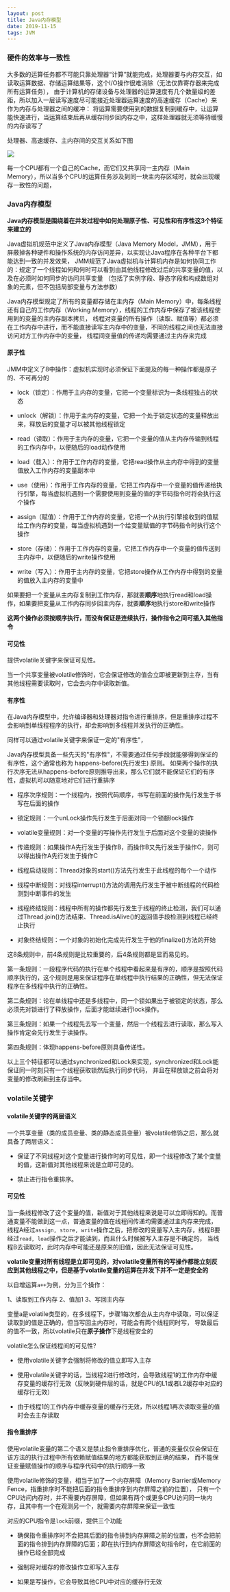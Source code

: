 ```yaml
---
layout: post
title: Java内存模型
date: 2019-11-15
tags: JVM
---
```


### **硬件的效率与一致性**

大多数的运算任务都不可能只靠处理器“计算”就能完成，处理器要与内存交互，如读取运算数据、存储运算结果等，这个I/O操作很难消除（无法仅靠寄存器来完成所有运算任务），
由于计算机的存储设备与处理器的运算速度有几个数量级的差距，所以加入一层读写速度尽可能接近处理器运算速度的高速缓存（Cache）来作为内存与处理器之间的缓冲：
将运算需要使用到的数据复制到缓存中，让运算能快速进行，当运算结束后再从缓存同步回内存之中，这样处理器就无须等待缓慢的内存读写了

处理器、高速缓存、主内存间的交互关系如下图

![](/images/posts/JMM/a1.png)

每一个CPU都有一个自己的Cache，而它们又共享同一主内存（Main Memory），所以当多个CPU的运算任务涉及到同一块主内存区域时，就会出现缓存一致性的问题，

### **Java内存模型**

**Java内存模型是围绕着在并发过程中如何处理原子性、可见性和有序性这3个特征来建立的**

Java虚拟机规范中定义了Java内存模型（Java Memory Model，JMM），用于屏蔽掉各种硬件和操作系统的内存访问差异，以实现让Java程序在各种平台下都能达到一致的并发效果，
JMM规范了Java虚拟机与计算机内存是如何协同工作的：规定了一个线程如何和何时可以看到由其他线程修改过后的共享变量的值，以及在必须时如何同步的访问共享变量
（包括了实例字段、静态字段和构成数组对象的元素，但不包括局部变量与方法参数）

Java内存模型规定了所有的变量都存储在主内存（Main Memory）中，每条线程还有自己的工作内存（Working Memory），线程的工作内存中保存了被该线程使用到的变量的主内存副本拷贝，
线程对变量的所有操作（读取、赋值等）都必须在工作内存中进行，而不能直接读写主内存中的变量，不同的线程之间也无法直接访问对方工作内存中的变量，
线程间变量值的传递均需要通过主内存来完成

#### **原子性**

JMM中定义了8中操作：虚拟机实现时必须保证下面提及的每一种操作都是原子的、不可再分的

+ lock（锁定）：作用于主内存的变量，它把一个变量标识为一条线程独占的状态

+ unlock（解锁）：作用于主内存的变量，它把一个处于锁定状态的变量释放出来，释放后的变量才可以被其他线程锁定

+ read（读取）：作用于主内存的变量，它把一个变量的值从主内存传输到线程的工作内存中，以便随后的load动作使用

+ load（载入）：作用于工作内存的变量，它把read操作从主内存中得到的变量值放入工作内存的变量副本中

+ use（使用）：作用于工作内存的变量，它把工作内存中一个变量的值传递给执行引擎，每当虚拟机遇到一个需要使用到变量的值的字节码指令时将会执行这个操作

+ assign（赋值）：作用于工作内存的变量，它把一个从执行引擎接收到的值赋给工作内存的变量，每当虚拟机遇到一个给变量赋值的字节码指令时执行这个操作

+ store（存储）：作用于工作内存的变量，它把工作内存中一个变量的值传送到主内存中，以便随后的write操作使用

+ write（写入）：作用于主内存的变量，它把store操作从工作内存中得到的变量的值放入主内存的变量中

如果要把一个变量从主内存复制到工作内存，那就要**顺序**地执行read和load操作，如果要把变量从工作内存同步回主内存，就要**顺序**地执行store和write操作  

**这两个操作必须按顺序执行，而没有保证是连续执行，操作指令之间可插入其他指令**

#### **可见性**

提供volatile关键字来保证可见性。

当一个共享变量被volatile修饰时，它会保证修改的值会立即被更新到主存，当有其他线程需要读取时，它会去内存中读取新值。

#### **有序性**

在Java内存模型中，允许编译器和处理器对指令进行重排序，但是重排序过程不会影响到单线程程序的执行，却会影响到多线程并发执行的正确性。

同样可以通过volatile关键字来保证一定的"有序性"，

Java内存模型具备一些先天的"有序性"，不需要通过任何手段就能够得到保证的有序性，这个通常也称为 happens-before(先行发生) 原则。
如果两个操作的执行次序无法从happens-before原则推导出来，那么它们就不能保证它们的有序性，虚拟机可以随意地对它们进行重排序

+ 程序次序规则：一个线程内，按照代码顺序，书写在前面的操作先行发生于书写在后面的操作

+ 锁定规则：一个unLock操作先行发生于后面对同一个锁额lock操作

+ volatile变量规则：对一个变量的写操作先行发生于后面对这个变量的读操作

+ 传递规则：如果操作A先行发生于操作B，而操作B又先行发生于操作C，则可以得出操作A先行发生于操作C

+ 线程启动规则：Thread对象的start()方法先行发生于此线程的每个一个动作

+ 线程中断规则：对线程interrupt()方法的调用先行发生于被中断线程的代码检测到中断事件的发生

+ 线程终结规则：线程中所有的操作都先行发生于线程的终止检测，我们可以通过Thread.join()方法结束、Thread.isAlive()的返回值手段检测到线程已经终止执行

+ 对象终结规则：一个对象的初始化完成先行发生于他的finalize()方法的开始

这8条规则中，前4条规则是比较重要的，后4条规则都是显而易见的。

第一条规则：一段程序代码的执行在单个线程中看起来是有序的，顺序是按照代码顺序执行的，这个规则是用来保证程序在单线程中执行结果的正确性，但无法保证程序在多线程中执行的正确性。

第二条规则：论在单线程中还是多线程中，同一个锁如果出于被锁定的状态，那么必须先对锁进行了释放操作，后面才能继续进行lock操作。

第三条规则：如果一个线程先去写一个变量，然后一个线程去进行读取，那么写入操作肯定会先行发生于读操作。

第四条规则：体现happens-before原则具备传递性。

以上三个特征都可以通过synchronized和Lock来实现，synchronized和Lock能保证同一时刻只有一个线程获取锁然后执行同步代码，
并且在释放锁之前会将对变量的修改刷新到主存当中。

### **volatile关键字**

#### **volatile关键字的两层语义**

一个共享变量（类的成员变量、类的静态成员变量）被volatile修饰之后，那么就具备了两层语义：

+ 保证了不同线程对这个变量进行操作时的可见性，即一个线程修改了某个变量的值，这新值对其他线程来说是立即可见的。

+ 禁止进行指令重排序。

#### **可见性**

当一条线程修改了这个变量的值，新值对于其他线程来说是可以立即得知的。而普通变量不能做到这一点，普通变量的值在线程间传递均需要通过主内存来完成，
线程A经过```assign, store, write```操作之后，把修改的变量写入主内存，线程B要经过```read, load```操作之后才能读到，而且什么时候被写入主存是不确定的，
当线程B去读取时，此时内存中可能还是原来的旧值，因此无法保证可见性。

**volatile变量对所有线程是立即可见的，对volatile变量所有的写操作都能立刻反应到其他线程之中，但是基于volatile变量的运算在并发下并不一定是安全的**

以自增运算```a++```为例，分为三个操作：

1、读取到工作内存
2、值加1
3、写回主内存

变量a是volatile类型的，在多线程下，步骤1每次都会从主内存中读取，可以保证读取到的值是正确的，但当写回主内存时，可能会有两个线程同时写，
导致最后的值不一致，所以volatile只在**原子操作**下是线程安全的

volatile怎么保证线程间的可见性?

+ 使用volatile关键字会强制将修改的值立即写入主存

+ 使用volatile关键字的话，当线程2进行修改时，会导致线程1的工作内存中缓存变量的缓存行无效（反映到硬件层的话，就是CPU的L1或者L2缓存中对应的缓存行无效）

+ 由于线程1的工作内存中缓存变量的缓存行无效，所以线程1再次读取变量的值时会去主存读取


#### **指令重排序**

使用volatile变量的第二个语义是禁止指令重排序优化，普通的变量仅仅会保证在该方法的执行过程中所有依赖赋值结果的地方都能获取到正确的结果，
而不能保证变量赋值操作的顺序与程序代码中的执行顺序一致

使用volatile修饰的变量，相当于加了一个内存屏障（Memory Barrier或Memory Fence，指重排序时不能把后面的指令重排序到内存屏障之前的位置），
只有一个CPU访问内存时，并不需要内存屏障，但如果有两个或更多CPU访问同一块内存，且其中有一个在观测另一个，就需要内存屏障来保证一致性

对应的CPU指令是```lock```前缀，提供三个功能

+ 确保指令重排序时不会把其后面的指令排到内存屏障之前的位置，也不会把前面的指令排到内存屏障的后面；即在执行到内存屏障这句指令时，在它前面的操作已经全部完成

+ 强制将对缓存的修改操作立即写入主存

+ 如果是写操作，它会导致其他CPU中对应的缓存行无效








